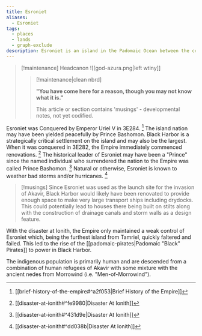 ```yaml
---
title: Esroniet
aliases:
  - Esroniet
tags:
  - places
  - lands
  - graph-exclude
description: Esroniet is an island in the Padomaic Ocean between the continents of Tamriel and Akavir. The main port of the island is named Black Harbor.
---
```

> [!maintenance] Headcanon
> ![[god-azura.png|left wtiny]]
> 
> > [!maintenance|clean nbrd]
> > 
> > **"You have come here for a reason, though you may not know what it is."**
> > 
> > This article or section contains 'musings' - developmental notes, not yet codified.

Esroniet was Conquered by Emperor Uriel V in 3E284. [^1] The island nation may have been yielded peacefully by Prince Bashomon. Black Harbor is a strategically critical settlement on the island and may also be the largest. When it was conquered in 3E282, the Empire immediately commenced renovations. [^2] The historical leader of Esroniet may have been a "Prince" since the named individual who surrendered the nation to the Empire was called Prince Bashomon. [^3] Natural or otherwise, Esroniet is known to weather bad storms and/or hurricanes. [^4]

> [!musings]
> Since Esroniet was used as the launch site for the invasion of Akavir, Black Harbor would likely have been renovated to provide enough space to make very large transport ships including drydocks. This could potentially lead to houses there being built on stilts along with the construction of drainage canals and storm walls as a design feature.

With the disaster at Ionith, the Empire only maintained a weak control of Esroniet which, being the furthest island from Tamriel, quickly faltered and failed. This led to the rise of the [[padomaic-pirates|Padomaic "Black" Pirates]] to power in Black Harbor.

The indigenous population is primarily human and are descended from a combination of human refugees of Akavir with some mixture with the ancient nedes from Morrowind (i.e. "Men-of-Morrowind").

[^1]: [[brief-history-of-the-empire#^a2f053|Brief History of the Empire]]
[^2]: [[disaster-at-ionith#^fe9980|Disaster At Ionith]]
[^3]: [[disaster-at-ionith#^431d9e|Disaster At Ionith]]
[^4]: [[disaster-at-ionith#^dd038b|Disaster At Ionith]]